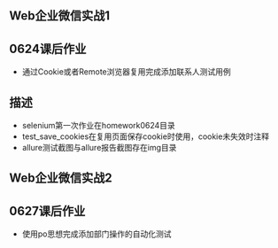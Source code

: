 ## Web企业微信实战1
## 0624课后作业
- 通过Cookie或者Remote浏览器复用完成添加联系人测试用例

## 描述
- selenium第一次作业在homework0624目录
- test_save_cookies在复用页面保存cookie时使用，cookie未失效时注释
- allure测试截图与allure报告截图存在img目录

## Web企业微信实战2
## 0627课后作业
- 使用po思想完成添加部门操作的自动化测试